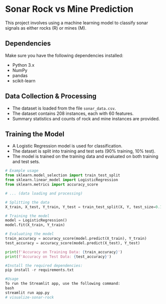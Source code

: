 # Sonar Rock vs Mine Prediction

This project involves using a machine learning model to classify sonar signals as either rocks (R) or mines (M).

## Dependencies

Make sure you have the following dependencies installed:

- Python 3.x
- NumPy
- pandas
- scikit-learn

## Data Collection & Processing

- The dataset is loaded from the file `sonar_data.csv`.
- The dataset contains 208 instances, each with 60 features.
- Summary statistics and counts of rock and mine instances are provided.

## Training the Model

- A Logistic Regression model is used for classification.
- The dataset is split into training and test sets (90% training, 10% test).
- The model is trained on the training data and evaluated on both training and test sets.

```python
# Example usage
from sklearn.model_selection import train_test_split
from sklearn.linear_model import LogisticRegression
from sklearn.metrics import accuracy_score

# ... (data loading and processing)

# Splitting the data
X_train, X_test, Y_train, Y_test = train_test_split(X, Y, test_size=0.1, stratify=Y, random_state=1)

# Training the model
model = LogisticRegression()
model.fit(X_train, Y_train)

# Evaluating the model
train_accuracy = accuracy_score(model.predict(X_train), Y_train)
test_accuracy = accuracy_score(model.predict(X_test), Y_test)

print(f'Accuracy on Training Data: {train_accuracy}')
print(f'Accuracy on Test Data: {test_accuracy}')

#Install the required dependencies:
pip install -r requirements.txt

#Usage
To run the Streamlit app, use the following command:
bash
streamlit run app.py
# visualize-sonar-rock
